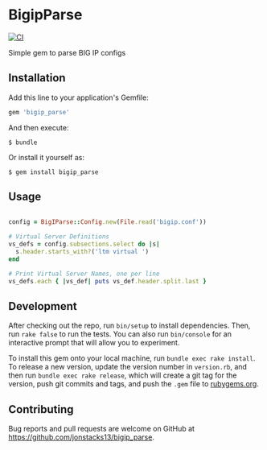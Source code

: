 # BigipParse

[![CI](https://github.com/jonstacks/bigip_parse/actions/workflows/ci.yml/badge.svg)](https://github.com/jonstacks/bigip_parse/actions/workflows/ci.yml)


Simple gem to parse BIG IP configs

## Installation

Add this line to your application's Gemfile:

```ruby
gem 'bigip_parse'
```

And then execute:

    $ bundle

Or install it yourself as:

    $ gem install bigip_parse

## Usage

```ruby

config = BigIParse::Config.new(File.read('bigip.conf'))

# Virtual Server Definitions
vs_defs = config.subsections.select do |s|
  s.header.starts_with?('ltm virtual ')
end

# Print Virtual Server Names, one per line
vs_defs.each { |vs_def| puts vs_def.header.split.last }

```

## Development

After checking out the repo, run `bin/setup` to install dependencies.
Then, run `rake false` to run the tests. You can also run `bin/console`
for an interactive prompt that will allow you to experiment.

To install this gem onto your local machine, run `bundle exec rake install`.
To release a new version, update the version number in `version.rb`, and
then run `bundle exec rake release`, which will create a git tag for the
version, push git commits and tags, and push the `.gem` file to
[rubygems.org](https://rubygems.org).

## Contributing

Bug reports and pull requests are welcome on GitHub at
https://github.com/jonstacks13/bigip_parse.
